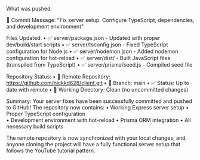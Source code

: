 What was pushed:

📝 Commit Message: "Fix server setup: Configure TypeScript, dependencies, and development environment"

Files Updated:
•  ✅ server/package.json - Updated with proper dev/build/start scripts
•  ✅ server/tsconfig.json - Fixed TypeScript configuration for Node.js
•  ✅ server/nodemon.json - Added nodemon configuration for hot-reload
•  ✅ server/dist/ - Built JavaScript files (transpiled from TypeScript)
•  ✅ server/prisma/seed.js - Compiled seed file

Repository Status:
•  🔗 Remote Repository: https://github.com/nickkd628/client.git
•  🌿 Branch: main 
•  ✅ Status: Up to date with remote
•  🧹 Working Directory: Clean (no uncommitted changes)

Summary:
Your server fixes have been successfully committed and pushed to GitHub! The repository now contains:
•  Working Express server setup
•  Proper TypeScript configuration  
•  Development environment with hot-reload
•  Prisma ORM integration
•  All necessary build scripts

The remote repository is now synchronized with your local changes, and anyone cloning the project will have a fully functional server setup that follows the YouTube tutorial pattern.
